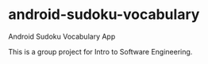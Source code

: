 # android-sudoku-vocabulary
Android Sudoku Vocabulary App

This is a group project for Intro to Software Engineering. 
